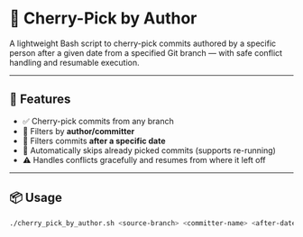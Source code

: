 # 🧰 Cherry-Pick by Author

A lightweight Bash script to cherry-pick commits authored by a specific person after a given date from a specified Git branch — with safe conflict handling and resumable execution.

---

## 🚀 Features

- ✅ Cherry-pick commits from any branch
- 👤 Filters by **author/committer**
- 📅 Filters commits **after a specific date**
- 🔁 Automatically skips already picked commits (supports re-running)
- ⚠️ Handles conflicts gracefully and resumes from where it left off

---

## 📦 Usage

```bash
./cherry_pick_by_author.sh <source-branch> <committer-name> <after-date>

